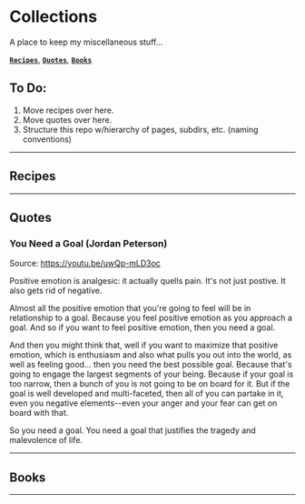 # Collections
A place to keep my miscellaneous stuff...

**[`Recipes`](recipes.md)**, **[`Quotes`](quotes.md)**, **[`Books`](books.md)**

## To Do:
1. Move recipes over here.
2. Move quotes over here.
3. Structure this repo w/hierarchy of pages, subdirs, etc. (naming conventions)

----

## Recipes



----

## Quotes

### You Need a Goal (Jordan Peterson)

Source: https://youtu.be/uwQp-mLD3oc

Positive emotion is analgesic: it actually quells pain. It's not just postive. It also gets rid of negative.

Almost all the positive emotion that you're going to feel will be in relationship to a goal. Because you feel positive emotion as you approach a goal. And so if you want to feel positive emotion, then you need a goal. 

And then you might think that, well if you want to maximize that positive emotion, which is enthusiasm and also what pulls you out into the world, as well as feeling good... then you need the best possible goal. Because that's going to engage the largest segments of your being. Because if your goal is too narrow, then a bunch of you is not going to be on board for it. But if the goal is well developed and multi-faceted, then all of you can partake in it, even you negative elements--even your anger and your fear can get on board with that.

So you need a goal. You need a goal that justifies the tragedy and malevolence of life.

----

## Books

----
